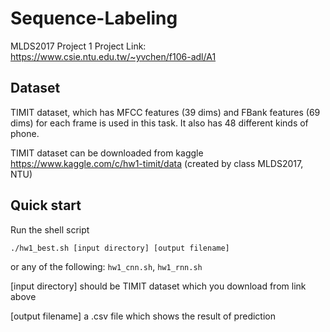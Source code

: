 # Sequence-Labeling
MLDS2017 Project 1
Project Link: https://www.csie.ntu.edu.tw/~yvchen/f106-adl/A1
## Dataset
TIMIT dataset, which has MFCC features (39 dims) and FBank features (69 dims) for each frame is used in this task. It also has 48 different kinds of phone.

TIMIT dataset can be downloaded from kaggle https://www.kaggle.com/c/hw1-timit/data (created by class MLDS2017, NTU)
## Quick start
Run the shell script
```
./hw1_best.sh [input directory] [output filename]
```
or any of the following: `hw1_cnn.sh`, `hw1_rnn.sh`

[input directory]
should be TIMIT dataset which you download from link above

[output filename] 
a .csv file which shows the result of prediction


